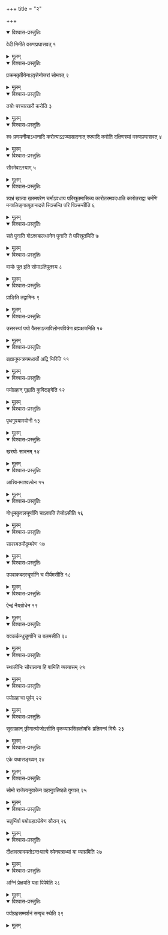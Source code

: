 +++
title = "२"

+++


<details open><summary>विश्वास-प्रस्तुतिः</summary>

वेदी मिमीते वरुणप्रघासवत् १
</details>

<details><summary>मूलम्</summary>

वेदी मिमीते वरुणप्रघासवत् १
</details>


<details open><summary>विश्वास-प्रस्तुतिः</summary>

प्रक्रमतृतीयेनाऽवृत्तेनोत्तरां सोमवत् २
</details>

<details><summary>मूलम्</summary>

प्रक्रमतृतीयेनाऽवृत्तेनोत्तरां सोमवत् २
</details>


<details open><summary>विश्वास-प्रस्तुतिः</summary>

तयोः पश्चात्खरौ करोति ३
</details>

<details><summary>मूलम्</summary>

तयोः पश्चात्खरौ करोति ३
</details>


<details open><summary>विश्वास-प्रस्तुतिः</summary>

श्वः प्रणयनीयाऽधानादि करोत्याऽऽज्यासादनात् स्फ्यादि करोति दक्षिणस्यां वरुणप्रघासवत् ४
</details>

<details><summary>मूलम्</summary>

श्वः प्रणयनीयाऽधानादि करोत्याऽऽज्यासादनात् स्फ्यादि करोति दक्षिणस्यां वरुणप्रघासवत् ४
</details>


<details open><summary>विश्वास-प्रस्तुतिः</summary>

सौरमेवाऽस्याम् ५
</details>

<details><summary>मूलम्</summary>

सौरमेवाऽस्याम् ५
</details>


<details open><summary>विश्वास-प्रस्तुतिः</summary>

श्वभ्रं खात्वा खरमपरेण चर्माऽवधाय परिस्रुतमासिच्य कारोतरमवदधाति कारोतराद्वा चर्मणि मन्त्रलिङ्गात्पूतामादत्ते सिञ्चन्ति परि षिञ्चन्तीति ६
</details>

<details><summary>मूलम्</summary>

श्वभ्रं खात्वा खरमपरेण चर्माऽवधाय परिस्रुतमासिच्य कारोतरमवदधाति कारोतराद्वा चर्मणि मन्त्रलिङ्गात्पूतामादत्ते सिञ्चन्ति परि षिञ्चन्तीति ६
</details>


<details open><summary>विश्वास-प्रस्तुतिः</summary>

सते पुनाति गोऽश्वबालधानेन पुनाति ते परिस्रुतमिति ७
</details>

<details><summary>मूलम्</summary>

सते पुनाति गोऽश्वबालधानेन पुनाति ते परिस्रुतमिति ७
</details>


<details open><summary>विश्वास-प्रस्तुतिः</summary>

वायोः पूत इति सोमाऽतिपूतस्य ८
</details>

<details><summary>मूलम्</summary>

वायोः पूत इति सोमाऽतिपूतस्य ८
</details>


<details open><summary>विश्वास-प्रस्तुतिः</summary>

प्राङिति तद्वामिनः ९
</details>

<details><summary>मूलम्</summary>

प्राङिति तद्वामिनः ९
</details>


<details open><summary>विश्वास-प्रस्तुतिः</summary>

उत्तरस्यां पयो वैतसाऽजाविलोमपवित्रेण ब्रह्मक्षत्रमिति १०
</details>

<details><summary>मूलम्</summary>

उत्तरस्यां पयो वैतसाऽजाविलोमपवित्रेण ब्रह्मक्षत्रमिति १०
</details>


<details open><summary>विश्वास-प्रस्तुतिः</summary>

ब्रह्मानुमन्त्रणमध्वर्यो अद्रि भिरिति ११
</details>

<details><summary>मूलम्</summary>

ब्रह्मानुमन्त्रणमध्वर्यो अद्रि भिरिति ११
</details>


<details open><summary>विश्वास-प्रस्तुतिः</summary>

पयोग्रहान् गृह्णाति कुविदङ्गेति १२
</details>

<details><summary>मूलम्</summary>

पयोग्रहान् गृह्णाति कुविदङ्गेति १२
</details>


<details open><summary>विश्वास-प्रस्तुतिः</summary>

पृथगुपयामयोनी १३
</details>

<details><summary>मूलम्</summary>

पृथगुपयामयोनी १३
</details>


<details open><summary>विश्वास-प्रस्तुतिः</summary>

खरयोः सादनम् १४
</details>

<details><summary>मूलम्</summary>

खरयोः सादनम् १४
</details>


<details open><summary>विश्वास-प्रस्तुतिः</summary>

आश्विनमाश्वत्थेन १५
</details>

<details><summary>मूलम्</summary>

आश्विनमाश्वत्थेन १५
</details>


<details open><summary>विश्वास-प्रस्तुतिः</summary>

गोधूमकुवलचूर्णानि चाऽवपति तेजोऽसीति १६
</details>

<details><summary>मूलम्</summary>

गोधूमकुवलचूर्णानि चाऽवपति तेजोऽसीति १६
</details>


<details open><summary>विश्वास-प्रस्तुतिः</summary>

सारस्वतमौदुम्बरेण १७
</details>

<details><summary>मूलम्</summary>

सारस्वतमौदुम्बरेण १७
</details>


<details open><summary>विश्वास-प्रस्तुतिः</summary>

उपवाकबदरचूर्णानि च वीर्यमसीति १८
</details>

<details><summary>मूलम्</summary>

उपवाकबदरचूर्णानि च वीर्यमसीति १८
</details>


<details open><summary>विश्वास-प्रस्तुतिः</summary>

ऐन्द्रं नैयग्रोधेन १९
</details>

<details><summary>मूलम्</summary>

ऐन्द्रं नैयग्रोधेन १९
</details>


<details open><summary>विश्वास-प्रस्तुतिः</summary>

यवकर्कन्धुचूर्णानि च बलमसीति २०
</details>

<details><summary>मूलम्</summary>

यवकर्कन्धुचूर्णानि च बलमसीति २०
</details>


<details open><summary>विश्वास-प्रस्तुतिः</summary>

स्थालीभिः सौरान्नाना हि वामिति व्यत्यासम् २१
</details>

<details><summary>मूलम्</summary>

स्थालीभिः सौरान्नाना हि वामिति व्यत्यासम् २१
</details>


<details open><summary>विश्वास-प्रस्तुतिः</summary>

पयोग्रहान्वा पूर्वम् २२
</details>

<details><summary>मूलम्</summary>

पयोग्रहान्वा पूर्वम् २२
</details>


<details open><summary>विश्वास-प्रस्तुतिः</summary>

सुराग्रहान् छ्रीणात्योजोऽसीति वृकव्याघ्रसिंहलोमभिः प्रतिमन्त्रं मिश्रैः २३
</details>

<details><summary>मूलम्</summary>

सुराग्रहान् छ्रीणात्योजोऽसीति वृकव्याघ्रसिंहलोमभिः प्रतिमन्त्रं मिश्रैः २३
</details>


<details open><summary>विश्वास-प्रस्तुतिः</summary>

एके यथासङ्ख्यम् २४
</details>

<details><summary>मूलम्</summary>

एके यथासङ्ख्यम् २४
</details>


<details open><summary>विश्वास-प्रस्तुतिः</summary>

सोमो राजेत्यनुवाकेन ग्रहानुपतिष्ठते युगपत् २५
</details>

<details><summary>मूलम्</summary>

सोमो राजेत्यनुवाकेन ग्रहानुपतिष्ठते युगपत् २५
</details>


<details open><summary>विश्वास-प्रस्तुतिः</summary>

चतुर्भिर्वा पयोग्रहाञ्छेषेण सौरान् २६
</details>

<details><summary>मूलम्</summary>

चतुर्भिर्वा पयोग्रहाञ्छेषेण सौरान् २६
</details>


<details open><summary>विश्वास-प्रस्तुतिः</summary>

दीक्षावत्पावयतोऽन्तःपात्ये श्येनपत्राभ्यां या व्याघ्रमिति २७
</details>

<details><summary>मूलम्</summary>

दीक्षावत्पावयतोऽन्तःपात्ये श्येनपत्राभ्यां या व्याघ्रमिति २७
</details>


<details open><summary>विश्वास-प्रस्तुतिः</summary>

अग्निं प्रेक्षयति यदा पिपेषेति २८
</details>

<details><summary>मूलम्</summary>

अग्निं प्रेक्षयति यदा पिपेषेति २८
</details>


<details open><summary>विश्वास-प्रस्तुतिः</summary>

पयोग्रहसम्मर्शनं सम्पृच स्थेति २९
</details>

<details><summary>मूलम्</summary>

पयोग्रहसम्मर्शनं सम्पृच स्थेति २९
</details>
